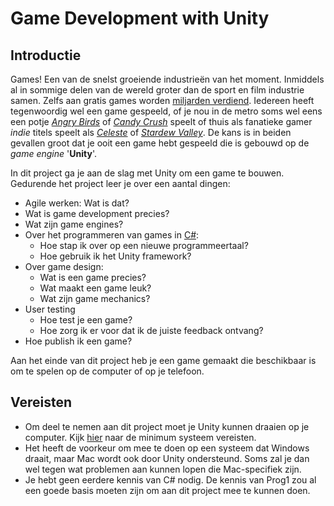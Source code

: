 # Game Development with Unity

## Introductie
Games! Een van de snelst groeiende industrieën van het moment. Inmiddels al in sommige delen van de wereld groter dan de sport en film industrie samen. Zelfs aan gratis games worden [miljarden verdiend](https://tweakers.net/nieuws/196688/game-industrie-verdiende-weer-miljarden-aan-gratis-games-en-dat-blijft-groeien.html). 
Iedereen heeft tegenwoordig wel een game gespeeld, of je nou in de metro soms wel eens een potje *[Angry Birds](https://www.angrybirds.com/)* of *[Candy Crush](https://en.wikipedia.org/wiki/Candy_Crush_Saga)* speelt of thuis als fanatieke gamer *indie* titels speelt als *[Celeste](https://store.steampowered.com/app/504230/Celeste/)* of [*Stardew Valley*](https://www.stardewvalley.net/). De kans is in beiden gevallen groot dat je ooit een game hebt gespeeld die is gebouwd op de *game engine* '**Unity**'.

In dit project ga je aan de slag met Unity om een game te bouwen. Gedurende het project leer je over een aantal dingen:
- Agile werken: Wat is dat?
- Wat is game development precies?
- Wat zijn game engines?
- Over het programmeren van games in [C#](https://learn.microsoft.com/en-us/dotnet/csharp/):
	- Hoe stap ik over op een nieuwe programmeertaal?
	- Hoe gebruik ik het Unity framework?
- Over game design:
	- Wat is een game precies?
	- Wat maakt een game leuk?
	- Wat zijn game mechanics?
- User testing
	- Hoe test je een game?
	- Hoe zorg ik er voor dat ik de juiste feedback ontvang?
- Hoe publish ik een game?

Aan het einde van dit project heb je een game gemaakt die beschikbaar is om te spelen op de computer of op je telefoon.

## Vereisten
- Om deel te nemen aan dit project moet je Unity kunnen draaien op je computer. Kijk [hier](https://docs.unity3d.com/Manual/system-requirements.html) naar de minimum systeem vereisten. 
- Het heeft de voorkeur om mee te doen op een systeem dat Windows draait, maar Mac wordt ook door Unity ondersteund. Soms zal je dan wel tegen wat problemen aan kunnen lopen die Mac-specifiek zijn.
- Je hebt geen eerdere kennis van C# nodig. De kennis van Prog1 zou al een goede basis moeten zijn om aan dit project mee te kunnen doen.

